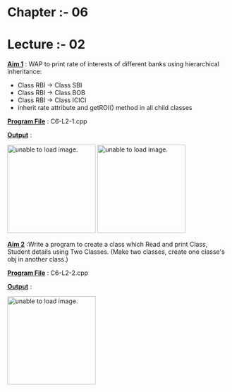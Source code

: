 # Chapter :- 06
# Lecture :- 02


<u>**Aim 1**</u> : WAP to print rate of interests of different banks using hierarchical inheritance:
- Class RBI -> Class SBI
- Class RBI -> Class BOB
- Class RBI -> Class ICICI
- inherit rate attribute and getROI() method in all child classes

<u>**Program File**</u> : C6-L2-1.cpp

<u>**Output**</u> :

<img src="https://user-images.githubusercontent.com/114165239/209715938-f9c35144-22cb-4156-ab72-e4995ae6e877.png" height = "200px" alt = "unable to load image.">
<img src="https://user-images.githubusercontent.com/114165239/209715975-08fb1c32-3cae-4d72-b445-d0cb4fbcb3da.png" height = "200px" alt = "unable to load image.">

<u>**Aim 2**</u> :Write a program to create a class which Read and print Class, Student details using Two Classes. (Make two classes, create one classe's obj in another class.)

<u>**Program File**</u> : C6-L2-2.cpp

<u>**Output**</u> :

<img src="https://user-images.githubusercontent.com/114165239/209715996-3ebc9cf2-48fd-4e7b-b767-4315b5e5ad72.png" height = "200px" alt = "unable to load image.">
